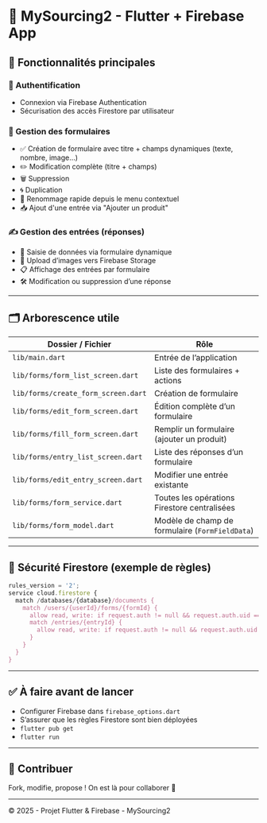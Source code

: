 
# 📱 MySourcing2 - Flutter + Firebase App

## 🧩 Fonctionnalités principales

### 👥 Authentification
- Connexion via Firebase Authentication
- Sécurisation des accès Firestore par utilisateur

### 🧾 Gestion des formulaires
- ✅ Création de formulaire avec titre + champs dynamiques (texte, nombre, image…)
- ✏️ Modification complète (titre + champs)
- 🗑️ Suppression
- 🌀 Duplication
- 📝 Renommage rapide depuis le menu contextuel
- 📥 Ajout d'une entrée via "Ajouter un produit"

### ✍️ Gestion des entrées (réponses)
- 🧾 Saisie de données via formulaire dynamique
- 📂 Upload d’images vers Firebase Storage
- 📋 Affichage des entrées par formulaire
- 🛠️ Modification ou suppression d’une réponse

---

## 🗂️ Arborescence utile

| Dossier / Fichier                      | Rôle |
|---------------------------------------|------|
| `lib/main.dart`                       | Entrée de l’application |
| `lib/forms/form_list_screen.dart`     | Liste des formulaires + actions |
| `lib/forms/create_form_screen.dart`   | Création de formulaire |
| `lib/forms/edit_form_screen.dart`     | Édition complète d’un formulaire |
| `lib/forms/fill_form_screen.dart`     | Remplir un formulaire (ajouter un produit) |
| `lib/forms/entry_list_screen.dart`    | Liste des réponses d’un formulaire |
| `lib/forms/edit_entry_screen.dart`    | Modifier une entrée existante |
| `lib/forms/form_service.dart`         | Toutes les opérations Firestore centralisées |
| `lib/forms/form_model.dart`           | Modèle de champ de formulaire (`FormFieldData`) |

---

## 🔐 Sécurité Firestore (exemple de règles)

```js
rules_version = '2';
service cloud.firestore {
  match /databases/{database}/documents {
    match /users/{userId}/forms/{formId} {
      allow read, write: if request.auth != null && request.auth.uid == userId;
      match /entries/{entryId} {
        allow read, write: if request.auth != null && request.auth.uid == userId;
      }
    }
  }
}
```

---

## ✅ À faire avant de lancer
- Configurer Firebase dans `firebase_options.dart`
- S’assurer que les règles Firestore sont bien déployées
- `flutter pub get`
- `flutter run`

---

## 🤝 Contribuer
Fork, modifie, propose ! On est là pour collaborer 👊

---

© 2025 - Projet Flutter & Firebase - MySourcing2
